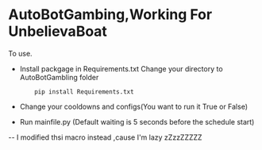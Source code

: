 # AutoBotGambing,Working For UnbelievaBoat
To use.

- Install packgage in Requirements.txt 
Change your directory to AutoBotGambling folder

          pip install Requirements.txt
  
- Change your cooldowns and configs(You want to run it True or False)

- Run mainfile.py (Default waiting is 5 seconds before the schedule start)

-- I modified thsi macro instead ,cause I'm lazy zZzzZZZZZ
